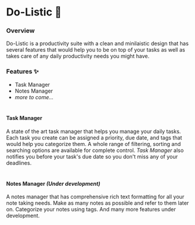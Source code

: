 # Do-Listic 📝
### Overview
Do-Listic is a productivity suite with a clean and minilaistic design that has several features that would help you to be on top of your tasks as well as takes care of any daily productivity needs you might have.

### Features ✨
 - Task Manager
 - Notes Manager
 - *more to come...*
#

#### Task Manager 
A state of the art task manager that helps you manage your daily tasks. Each task you create can be assigned a priority, due date, and tags that would help you categorize them. A whole range of filtering, sorting and searching options are available for complete control. *Task Manager* also notifies you before your task's due date so you don't miss any of your deadlines.
#
#### Notes Manager *(Under development)*
A notes manager that has comprehensive rich text formatting for all your note taking needs. Make as many notes as possible and refer to them later on. Categorize your notes using tags. And many more features under development.